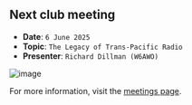 ## Next club meeting
* **Date**: `6 June 2025`
* **Topic**: `The Legacy of Trans-Pacific Radio`
* **Presenter**: `Richard Dillman (W6AWO)`

![image](/meetings/2025/202505-guest-speaker.jpg)

For more information, visit the [meetings page](/meetings.html).
